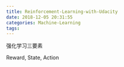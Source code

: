 ```yaml
---
title: Reinforcement-Learning-with-Udacity
date: 2018-12-05 20:31:55
categories: Machine-Learning
tags:
---
```


强化学习三要素

Reward, State, Action
